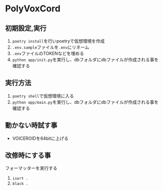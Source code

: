 # PolyVoxCord

## 初期設定,実行
1. `poetry install`を行いpoetryで仮想環境を作成
2. `.env.sample`ファイルを`.env`にリネーム
3. `.env`ファイルのTOKENなどを埋める
4. `python app/init.py`を実行し、dbフォルダにdbファイルが作成される事を確認する

## 実行方法
1. `poetry shell`で仮想環境に入る
2. `python app/main.py`を実行し、dbフォルダにdbファイルが作成される事を確認する

## 動かない時試す事
- VOICEROIDを64bitに上げる

## 改修時にする事
フォーマッターを実行する
1. `isort .`
2. `black .`
